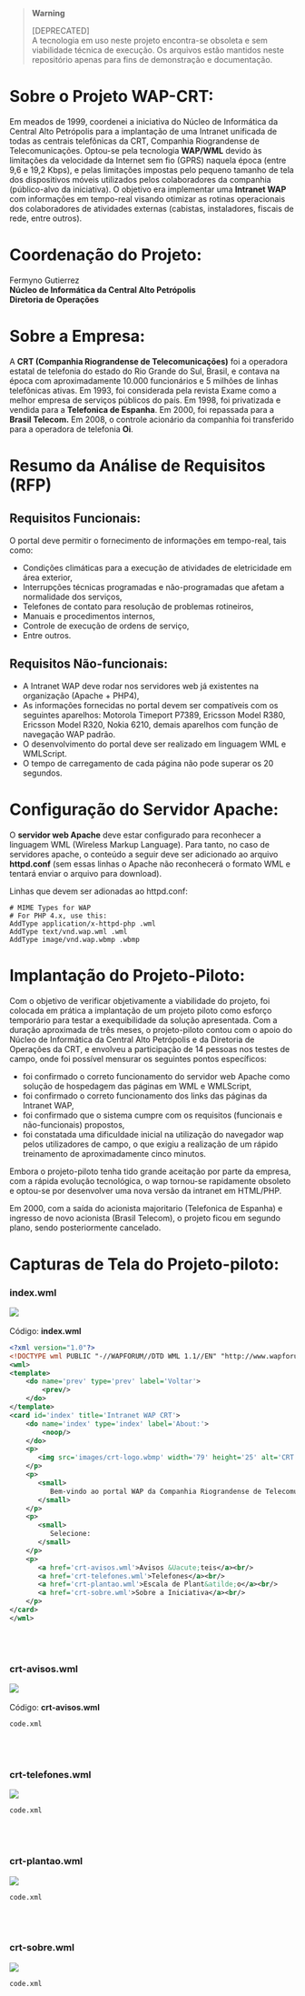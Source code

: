 > **Warning**
> 
> [DEPRECATED]  
> A tecnologia em uso neste projeto encontra-se obsoleta e sem viabilidade técnica de execução. Os arquivos estão mantidos neste repositório apenas para fins de demonstração e documentação. 


# Sobre o Projeto WAP-CRT:

Em meados de 1999, coordenei a iniciativa do Núcleo de Informática da Central Alto Petrópolis para a implantação de uma Intranet unificada de todas as centrais telefônicas da CRT, Companhia Riograndense de Telecomunicações.
Optou-se pela tecnologia **WAP/WML** devido às limitações da velocidade da Internet sem fio (GPRS) naquela época (entre 9,6 e 19,2 Kbps), e pelas limitações impostas pelo pequeno tamanho de tela dos dispositivos móveis utilizados pelos colaboradores da companhia (público-alvo da iniciativa).
O objetivo era implementar uma **Intranet WAP** com informações em tempo-real visando otimizar as rotinas operacionais dos colaboradores de atividades externas (cabistas, instaladores, fiscais de rede, entre outros). 


# Coordenação do Projeto:

Fermyno Gutierrez  
**Núcleo de Informática da Central Alto Petrópolis**  
**Diretoria de Operações**

# Sobre a Empresa:

A **CRT (Companhia Riograndense de Telecomunicações)** foi a operadora estatal de telefonia do estado do Rio Grande do Sul, Brasil, e contava na época com aproximadamente 10.000 funcionários e 5 milhões de linhas telefônicas ativas. 
Em 1993, foi considerada pela revista Exame como a melhor empresa de serviços públicos do país. 
Em 1998, foi privatizada e vendida para a **Telefonica de Espanha**. Em 2000, foi repassada para a **Brasil Telecom.** Em 2008, o controle acionário da companhia foi transferido para a operadora de telefonia **Oi**.

# Resumo da Análise de Requisitos (RFP)

## Requisitos Funcionais:

O portal deve permitir o fornecimento de informações em tempo-real, tais como:
- Condições climáticas para a execução de atividades de eletricidade em área exterior,
- Interrupções técnicas programadas e não-programadas que afetam a normalidade dos serviços,
- Telefones de contato para resolução de problemas rotineiros,
- Manuais e procedimentos internos,
- Controle de execução de ordens de serviço,
- Entre outros.

## Requisitos Não-funcionais:

- A Intranet WAP deve rodar nos servidores web já existentes na organização (Apache + PHP4),
- As informações fornecidas no portal devem ser compatíveis com os seguintes aparelhos: Motorola Timeport P7389, Ericsson Model R380, Ericsson Model R320, Nokia 6210, demais aparelhos com função de navegação WAP padrão.
- O desenvolvimento do portal deve ser realizado em linguagem WML e WMLScript.
- O tempo de carregamento de cada página não pode superar os 20 segundos.


# Configuração do Servidor Apache:

O **servidor web Apache** deve estar configurado para reconhecer a linguagem WML (Wireless Markup Language). Para tanto, no caso de servidores apache, o conteúdo a seguir deve ser adicionado ao arquivo **httpd.conf** (sem essas linhas o Apache não reconhecerá o formato WML e tentará enviar o arquivo para download).

Linhas que devem ser adionadas ao httpd.conf:

    # MIME Types for WAP
    # For PHP 4.x, use this:
    AddType application/x-httpd-php .wml
    AddType text/vnd.wap.wml .wml
    AddType image/vnd.wap.wbmp .wbmp 

    
# Implantação do Projeto-Piloto:

Com o objetivo de verificar objetivamente a viabilidade do projeto, foi colocada em prática a implantação de um projeto piloto como esforço temporário para testar a exequibilidade da solução apresentada.
Com a duração aproximada de três meses, o projeto-piloto contou com o apoio do Núcleo de Informática da Central Alto Petrópolis e da Diretoria de Operações da CRT, e envolveu a participação de 14 pessoas nos testes de campo, onde foi possível mensurar os seguintes pontos específicos:
- foi confirmado o correto funcionamento do servidor web Apache como solução de hospedagem das páginas em WML e WMLScript,
- foi confirmado o correto funcionamento dos links das páginas da Intranet WAP,
- foi confirmado que o sistema cumpre com os requisitos (funcionais e não-funcionais) propostos,
- foi constatada uma dificuldade inicial na utilização do navegador wap pelos utilizadores de campo, o que exigiu a realização de um rápido treinamento de aproximadamente cinco minutos. 

Embora o projeto-piloto tenha tido grande aceitação por parte da empresa, com a rápida evolução tecnológica, o wap tornou-se rapidamente obsoleto e optou-se por desenvolver uma nova versão da intranet em HTML/PHP.

Em 2000, com a saída do acionista majoritario (Telefonica de Espanha) e ingresso de novo acionista (Brasil Telecom), o projeto ficou em segundo plano, sendo posteriormente cancelado.
<br />

# Capturas de Tela do Projeto-piloto:

### index.wml
![](https://raw.githubusercontent.com/fermyno/wap-crt/main/screenshots/wap-crt-index.png)
<br />
<br />
Código: **index.wml**
```xml
<?xml version="1.0"?>
<!DOCTYPE wml PUBLIC "-//WAPFORUM//DTD WML 1.1//EN" "http://www.wapforum.org/DTD/wml_1.1.xml">
<wml>
<template>
	<do name='prev' type='prev' label='Voltar'>
		<prev/>
	</do>
</template>
<card id='index' title='Intranet WAP CRT'>
	<do name='index' type='index' label='About:'>
		<noop/>
	</do>
    <p>
       <img src='images/crt-logo.wbmp' width='79' height='25' alt='CRT'/>
    </p>
	<p>
	   <small>
          Bem-vindo ao portal WAP da Companhia Riograndense de Telecomunica&ccedil;&otilde;es.
       </small>
	</p>
	<p>
	   <small>
          Selecione:
       </small>
	</p>
    <p>
       <a href='crt-avisos.wml'>Avisos &Uacute;teis</a><br/>
       <a href='crt-telefones.wml'>Telefones</a><br/>
       <a href='crt-plantao.wml'>Escala de Plant&atilde;o</a><br/>
       <a href='crt-sobre.wml'>Sobre a Iniciativa</a><br/>
    </p>
</card>
</wml>
```
<br />
<br />

### crt-avisos.wml
![](https://raw.githubusercontent.com/fermyno/wap-crt/main/screenshots/wap-crt-avisos.png)
<br />
<br />
Código: **crt-avisos.wml**
```xml
code.xml
```
<br />
<br />

### crt-telefones.wml
![](https://raw.githubusercontent.com/fermyno/wap-crt/main/screenshots/wap-crt-telefones.png)
```xml
code.xml
```
<br />
<br />

### crt-plantao.wml
![](https://raw.githubusercontent.com/fermyno/wap-crt/main/screenshots/wap-crt-plantao.png)
```xml
code.xml
```
<br />
<br />

### crt-sobre.wml
![](https://raw.githubusercontent.com/fermyno/wap-crt/main/screenshots/wap-crt-sobre.png)
```xml
code.xml
```
<br />

